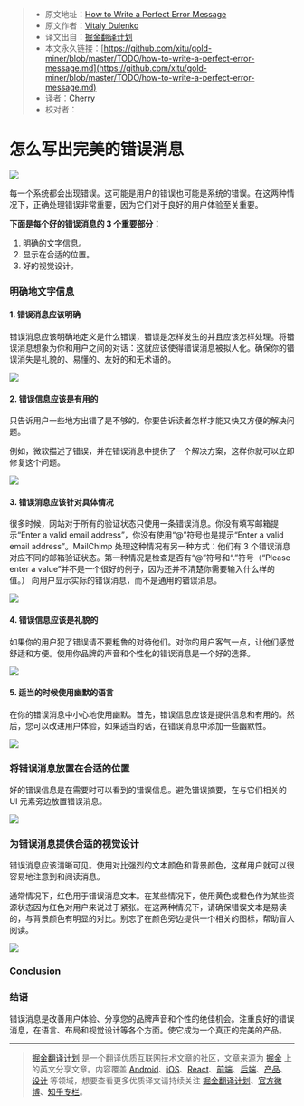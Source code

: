 
  > * 原文地址：[How to Write a Perfect Error Message](https://uxplanet.org/how-to-write-a-perfect-error-message-da1ca65a8f36)
  > * 原文作者：[Vitaly Dulenko](https://uxplanet.org/@atko_o)
  > * 译文出自：[掘金翻译计划](https://github.com/xitu/gold-miner)
  > * 本文永久链接：[https://github.com/xitu/gold-miner/blob/master/TODO/how-to-write-a-perfect-error-message.md](https://github.com/xitu/gold-miner/blob/master/TODO/how-to-write-a-perfect-error-message.md)
  > * 译者：[Cherry](https://github.com/sunshine940326)
  > * 校对者：

# 怎么写出完美的错误消息
  
![](https://cdn-images-1.medium.com/max/2000/1*xzoYpYHX1Cgb9cuUi6w-LQ.png)

每一个系统都会出现错误。这可能是用户的错误也可能是系统的错误。在这两种情况下，正确处理错误非常重要，因为它们对于良好的用户体验至关重要。

**下面是每个好的错误消息的 3 个重要部分：**


1. 明确的文字信息。
2. 显示在合适的位置。
3. 好的视觉设计。

### **明确地文字**信息

#### 1. 错误消息应该明确

错误消息应该明确地定义是什么错误，错误是怎样发生的并且应该怎样处理。将错误消息想象为你和用户之间的对话：这就应该使得错误消息被拟人化。确保你的错误消失是礼貌的、易懂的、友好的和无术语的。

![](https://cdn-images-1.medium.com/max/1600/1*2RdNRoDJmqfArWaViXal-g.png)

#### 2. 错误信息应该是有用的
只告诉用户一些地方出错了是不够的。你要告诉读者怎样才能又快又方便的解决问题。

例如，微软描述了错误，并在错误消息中提供了一个解决方案，这样你就可以立即修复这个问题。

![](https://cdn-images-1.medium.com/max/1600/1*9eTjcpNOWtE7pEWXpiPivA.png)

#### 3. 错误消息应该针对具体情况
很多时候，网站对于所有的验证状态只使用一条错误消息。你没有填写邮箱提示“Enter a valid email address”，你没有使用“@”符号也是提示“Enter a valid email address”。MailChimp 处理这种情况有另一种方式：他们有 3 个错误消息对应不同的邮箱验证状态。第一种情况是检查是否有“@”符号和“.”符号（“Please enter a value”并不是一个很好的例子，因为还并不清楚你需要输入什么样的值。） 向用户显示实际的错误消息，而不是通用的错误消息。

![](https://cdn-images-1.medium.com/max/1600/1*cbmeYu8zkwhuw-I6fxn5gQ.png)

#### 4. 错误信息应该是礼貌的
如果你的用户犯了错误请不要粗鲁的对待他们。对你的用户客气一点，让他们感觉舒适和方便。使用你品牌的声音和个性化的错误消息是一个好的选择。

![](https://cdn-images-1.medium.com/max/1600/1*4C2I4mLoV7A2Xclp5xXYmg.png)

#### 5. 适当的时候使用幽默的语言
在你的错误消息中小心地使用幽默。首先，错误信息应该是提供信息和有用的。然后，您可以改进用户体验，如果适当的话，在错误消息中添加一些幽默性。

![](https://cdn-images-1.medium.com/max/1600/1*cVp9802WuM8W1pb4kSRH-A.png)

### 将错误消息放置在合适的位置
好的错误信息是在需要时可以看到的错误信息。避免错误摘要，在与它们相关的 UI 元素旁边放置错误消息。

![](https://cdn-images-1.medium.com/max/1600/1*90bO1c3llbghosgQTH0hwA.png)

### 为错误消息提供合适的视觉设计
错误消息应该清晰可见。使用对比强烈的文本颜色和背景颜色，这样用户就可以很容易地注意到和阅读消息。

通常情况下，红色用于错误消息文本。在某些情况下，使用黄色或橙色作为某些资源状态因为红色对用户来说过于紧张。在这两种情况下，请确保错误文本是易读的，与背景颜色有明显的对比。别忘了在颜色旁边提供一个相关的图标，帮助盲人阅读。

![](https://cdn-images-1.medium.com/max/1600/1*Gny4mwee7oJL1vQsNgJhkg.png)

### Conclusion
### 结语
错误消息是改善用户体验、分享您的品牌声音和个性的绝佳机会。注重良好的错误消息，在语言、布局和视觉设计等各个方面。使它成为一个真正的完美的产品。


  ---

  > [掘金翻译计划](https://github.com/xitu/gold-miner) 是一个翻译优质互联网技术文章的社区，文章来源为 [掘金](https://juejin.im) 上的英文分享文章。内容覆盖 [Android](https://github.com/xitu/gold-miner#android)、[iOS](https://github.com/xitu/gold-miner#ios)、[React](https://github.com/xitu/gold-miner#react)、[前端](https://github.com/xitu/gold-miner#前端)、[后端](https://github.com/xitu/gold-miner#后端)、[产品](https://github.com/xitu/gold-miner#产品)、[设计](https://github.com/xitu/gold-miner#设计) 等领域，想要查看更多优质译文请持续关注 [掘金翻译计划](https://github.com/xitu/gold-miner)、[官方微博](http://weibo.com/juejinfanyi)、[知乎专栏](https://zhuanlan.zhihu.com/juejinfanyi)。
  
